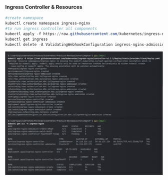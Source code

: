 ### Ingress Controller & Resources

```powershell
#create namespace
kubectl create namespace ingress-nginx
#to run ingress controller all components
kubectl apply -f https://raw.githubusercontent.com/kubernetes/ingress-nginx/controller-v1.2.1/deploy/static/provider/cloud/deploy.yaml
kubectl get ingress
kubectl delete -A ValidatingWebhookConfiguration ingress-nginx-admission

```

![img.png](img.png)
